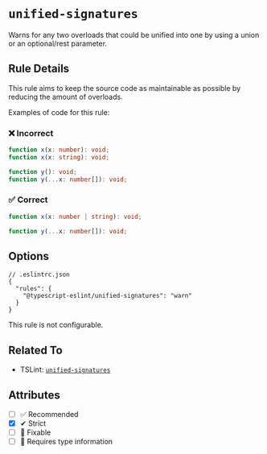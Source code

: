 # `unified-signatures`

Warns for any two overloads that could be unified into one by using a union or an optional/rest parameter.

## Rule Details

This rule aims to keep the source code as maintainable as possible by reducing the amount of overloads.

Examples of code for this rule:

<!--tabs-->

### ❌ Incorrect

```ts
function x(x: number): void;
function x(x: string): void;
```

```ts
function y(): void;
function y(...x: number[]): void;
```

### ✅ Correct

```ts
function x(x: number | string): void;
```

```ts
function y(...x: number[]): void;
```

## Options

```jsonc
// .eslintrc.json
{
  "rules": {
    "@typescript-eslint/unified-signatures": "warn"
  }
}
```

This rule is not configurable.

## Related To

- TSLint: [`unified-signatures`](https://palantir.github.io/tslint/rules/unified-signatures/)

## Attributes

- [ ] ✅ Recommended
- [x] ✔ Strict
- [ ] 🔧 Fixable
- [ ] 💭 Requires type information
